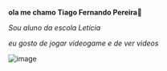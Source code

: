 **ola me chamo Tiago Fernando Pereira**👋

_Sou aluno da escola Letícia_

_eu gosto de jogar videogame e de ver videos_

![image](https://github.com/user-attachments/assets/04f604bc-6592-40dd-985f-8a2a25a55036)




